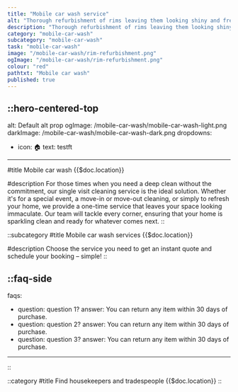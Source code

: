 ```yaml
---
title: "Mobile car wash service"
alt: "Thorough refurbishment of rims leaving them looking shiny and fresh"
description: "Thorough refurbishment of rims leaving them looking shiny and fresh"
category: "mobile-car-wash"
subcategory: "mobile-car-wash"
task: "mobile-car-wash"
image: "/mobile-car-wash/rim-refurbishment.png"
ogImage: "/mobile-car-wash/rim-refurbishment.png"
colour: "red"
pathtxt: "Mobile car wash"
published: true
---
```


::hero-centered-top
---
alt: Default alt prop
ogImage: /mobile-car-wash/mobile-car-wash-light.png
darkImage: /mobile-car-wash/mobile-car-wash-dark.png
dropdowns:
  - icon: 🏠
    text: testft
---
#title
Mobile car wash {{$doc.location}}

#description
For those times when you need a deep clean without the commitment, our single visit cleaning service is the ideal solution. Whether it's for a special event, a move-in or move-out cleaning, or simply to refresh your home, we provide a one-time service that leaves your space looking immaculate. Our team will tackle every corner, ensuring that your home is sparkling clean and ready for whatever comes next.
::

::subcategory
#title
Mobile car wash services {{$doc.location}}

#description
Choose the service you need to get an instant quote and schedule your booking – simple!
::

::faq-side
---
faqs:
- question: question 1?
  answer: You can return any item within 30 days of purchase.
- question: question 2?
  answer: You can return any item within 30 days of purchase.
- question: question 3?
  answer: You can return any item within 30 days of purchase.
---
::

::category
#title
Find housekeepers and tradespeople {{$doc.location}}
::